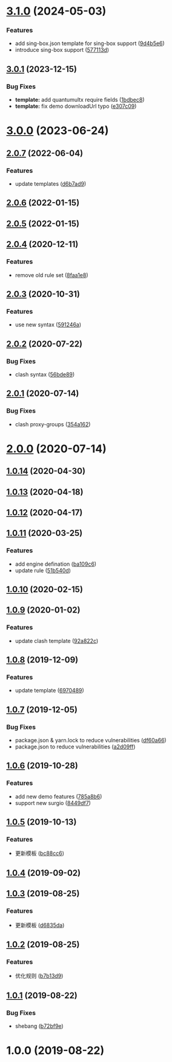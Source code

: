 # [3.1.0](https://github.com/geekdada/create-surgio-store/compare/v3.0.1...v3.1.0) (2024-05-03)


### Features

* add sing-box.json template for sing-box support ([9d4b5e6](https://github.com/geekdada/create-surgio-store/commit/9d4b5e6c28b8f218e228737ab2cf221ed08b79fe))
* introduce sing-box support ([577113d](https://github.com/geekdada/create-surgio-store/commit/577113d559249be0c18e04b87439bf584d8d833c))



## [3.0.1](https://github.com/geekdada/create-surgio-store/compare/v3.0.0...v3.0.1) (2023-12-15)


### Bug Fixes

* **template:** add quantumultx require fields ([1bdbec8](https://github.com/geekdada/create-surgio-store/commit/1bdbec8501a10ea28a64f1b21fb8d17348d5f662))
* **template:** fix demo downloadUrl typo ([e307c09](https://github.com/geekdada/create-surgio-store/commit/e307c0917aed4c98e9fb333f0603f4e46d3ea38b))



# [3.0.0](https://github.com/geekdada/create-surgio-store/compare/v2.0.7...v3.0.0) (2023-06-24)



## [2.0.7](https://github.com/geekdada/create-surgio-store/compare/v2.0.6...v2.0.7) (2022-06-04)


### Features

* update templates ([d6b7ad9](https://github.com/geekdada/create-surgio-store/commit/d6b7ad9a42f715369a34cc59955b448409327a22))



## [2.0.6](https://github.com/geekdada/create-surgio-store/compare/v2.0.5...v2.0.6) (2022-01-15)



## [2.0.5](https://github.com/geekdada/create-surgio-store/compare/v2.0.4...v2.0.5) (2022-01-15)



## [2.0.4](https://github.com/geekdada/create-surgio-store/compare/v2.0.3...v2.0.4) (2020-12-11)


### Features

* remove old rule set ([8faa1e8](https://github.com/geekdada/create-surgio-store/commit/8faa1e86ed1dd3709c0d99b989bcd778a5725a79))



## [2.0.3](https://github.com/geekdada/create-surgio-store/compare/v2.0.2...v2.0.3) (2020-10-31)


### Features

* use new syntax ([591246a](https://github.com/geekdada/create-surgio-store/commit/591246a330d9197328c6ff4b06ec3b7959990fbd))



## [2.0.2](https://github.com/geekdada/create-surgio-store/compare/v2.0.1...v2.0.2) (2020-07-22)


### Bug Fixes

* clash syntax ([56bde89](https://github.com/geekdada/create-surgio-store/commit/56bde89086a103bad18db541dc4948b283f0243d))



## [2.0.1](https://github.com/geekdada/create-surgio-store/compare/v2.0.0...v2.0.1) (2020-07-14)


### Bug Fixes

* clash proxy-groups ([354a162](https://github.com/geekdada/create-surgio-store/commit/354a162d019f22f2eea116c4f9ba7b31a56d1418))



# [2.0.0](https://github.com/geekdada/create-surgio-store/compare/v1.0.14...v2.0.0) (2020-07-14)



## [1.0.14](https://github.com/geekdada/create-surgio-store/compare/v1.0.13...v1.0.14) (2020-04-30)



## [1.0.13](https://github.com/geekdada/create-surgio-store/compare/v1.0.12...v1.0.13) (2020-04-18)



## [1.0.12](https://github.com/geekdada/create-surgio-store/compare/v1.0.11...v1.0.12) (2020-04-17)



## [1.0.11](https://github.com/geekdada/create-surgio-store/compare/v1.0.10...v1.0.11) (2020-03-25)


### Features

* add engine defination ([ba109c6](https://github.com/geekdada/create-surgio-store/commit/ba109c6b105366c570132da7f4dfba3c1880b95a))
* update rule ([51b540d](https://github.com/geekdada/create-surgio-store/commit/51b540dde57c9cce0fa68ae25d70b74c07c60bd5))



## [1.0.10](https://github.com/geekdada/create-surgio-store/compare/v1.0.9...v1.0.10) (2020-02-15)



## [1.0.9](https://github.com/geekdada/create-surgio-store/compare/v1.0.8...v1.0.9) (2020-01-02)


### Features

* update clash template ([92a822c](https://github.com/geekdada/create-surgio-store/commit/92a822cb932d9fc2d08070ebc1e9e4c78803998a))



## [1.0.8](https://github.com/geekdada/create-surgio-store/compare/v1.0.7...v1.0.8) (2019-12-09)


### Features

* update template ([6970489](https://github.com/geekdada/create-surgio-store/commit/6970489a6d8d1e26f09ab0fb14bf60db465a69eb))



## [1.0.7](https://github.com/geekdada/create-surgio-store/compare/v1.0.6...v1.0.7) (2019-12-05)


### Bug Fixes

* package.json & yarn.lock to reduce vulnerabilities ([df60a66](https://github.com/geekdada/create-surgio-store/commit/df60a667136cb83175ec0fab0f28027819c521ce))
* package.json to reduce vulnerabilities ([a2d09ff](https://github.com/geekdada/create-surgio-store/commit/a2d09ff068be256ae1621b3787003c859b866c07))



## [1.0.6](https://github.com/geekdada/create-surgio-store/compare/v1.0.5...v1.0.6) (2019-10-28)


### Features

* add new demo features ([785a8b6](https://github.com/geekdada/create-surgio-store/commit/785a8b688a9d9073c532589498e9cc94793472d9))
* support new surgio ([8449df7](https://github.com/geekdada/create-surgio-store/commit/8449df709f37c4f5522678ce3d1856ddab68b78d))



## [1.0.5](https://github.com/geekdada/create-surgio-store/compare/v1.0.4...v1.0.5) (2019-10-13)


### Features

* 更新模板 ([bc88cc6](https://github.com/geekdada/create-surgio-store/commit/bc88cc661d8bfcae8ed3604d44e0ea8edffe6126))



## [1.0.4](https://github.com/geekdada/create-surgio-store/compare/v1.0.3...v1.0.4) (2019-09-02)



## [1.0.3](https://github.com/geekdada/create-surgio-store/compare/v1.0.2...v1.0.3) (2019-08-25)


### Features

* 更新模板 ([d6835da](https://github.com/geekdada/create-surgio-store/commit/d6835da667fd9876845a7fcdb749939a2c21102f))



## [1.0.2](https://github.com/geekdada/create-surgio-store/compare/v1.0.1...v1.0.2) (2019-08-25)


### Features

* 优化规则 ([b7b13d9](https://github.com/geekdada/create-surgio-store/commit/b7b13d963e8e94f9750d378affa90ec76492e6d9))



## [1.0.1](https://github.com/geekdada/create-surgio-store/compare/v1.0.0...v1.0.1) (2019-08-22)


### Bug Fixes

* shebang ([b72bf9e](https://github.com/geekdada/create-surgio-store/commit/b72bf9ea72cbbae5810c68116480658964ba4745))



# 1.0.0 (2019-08-22)



